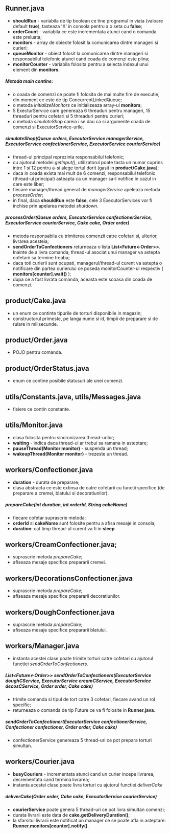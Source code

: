 ## Runner.java
* **shouldRun** - variabila de tip boolean ce tine programul in viata (valoare default **true**), tasteaza 'X' in consola pentru a o seta cu **false**;
* **orderCount** - variabila ce este incrementata atunci cand o comanda este preluata;
* **monitors** - array de obiecte folosit la comunicarea dintre manageri si curieri;
* **queueMonitor** - obiect folosit la comunicarea dintre manageri si responsabilul telefonic atunci cand coada de comenzi este plina;
* **monitorCounter** - variabila folosita pentru a selecta indexul unui element din **monitors**.

##### Metoda main contine:
 * o coada de comenzi ce poate fi folosita de mai multe fire de executie, din moment ce este de tip ConcurrentLinkedQueue;
 * o metoda *initializeMonitors* ce initializeaza array-ul **monitors**;
 * 5 ExecturService care genereaza 6 threaduri pentru manageri, 15 threaduri pentru cofetari si 5 threaduri pentru curieri;
 * o metoda *simulateShop* careia i se dau ca si argumente coada de comenzi si ExecutorService-urile.

 ##### simulateShop(Queue<Order> orders, ExecutorService managerService, ExecutorService confectionerService, ExecutorService courierService)
 * thread-ul principal reprezinta responsabilul telefonic;
 * cu ajutorul metodei *getInput()*, utilizatorul poate tasta un numar cuprins intre 1 si 12 pentru a-si alege tortul dorit (gasit in **product/Cake.java**);
 * daca in coada exista mai mult de 6 comenzi, responsabilul telefonic (thread-ul principal) asteapta ca un manager sa-l notifice in cazul in care este liber;
 * fiecare manager/thread generat de *managerService* apeleaza metoda *processOrder*;
 * in final, daca **shouldRun** este **false**, cele 3 ExecutorServices vor fi inchise prin apelarea metodei *shutdown*.
 
 ##### processOrder(Queue<Order> orders, ExecutorService confectionerService, ExecutorService courierService, Cake cake, Order order)
 * metoda responsabila cu trimiterea comenzii catre cofetari si, ulterior, livrarea acesteia;
 * **sendOrderToConfectioners** returneaza o lista **List<Future<-Order>>**. Inainte de a livra comanda, thread-ul asociat unui manager va astepta cofetarii sa termine treaba;
 * daca toti curierii sunt ocupati, managerul/thread-ul curent va astepta o notificare din partea curierului ce poseda monitorCounter-ul respectiv ( **monitors[counter].wait()** );
 * dupa ce a fost livrata comanda, aceasta este scoasa din coada de comenzi.
 
## product/Cake.java
* un enum ce continte tipurile de torturi disponibile in magazin;
* constructorul primeste, pe langa nume si id, timpii de preparare si de rulare in milisecunde.

## product/Order.java
* POJO pentru comanda.

## product/OrderStatus.java
* enum ce contine posibile statusuri ale unei comenzi.

## utils/Constants.java, utils/Messages.java
* fisiere ce contin constante.

## utils/Monitor.java
* clasa folosita pentru sincronizarea thread-urilor;
* **waiting** - indica daca thread-ul ar trebui sa ramana in asteptare;
* **pauseThread(Monitor monitor)** - suspenda un thread;
* **wakeupThread(Monitor monitor)** - trezeste un thread.

## workers/Confectioner.java
* **duration** - durata de preparare;
 * clasa abstracta ce este extinsa de catre cofetarii cu functii specifice (de preparare a cremei, blatului si decoratiunilor).
 
##### prepareCake(int duration, int orderId, String cakeName)
* fiecare cofetar suprascrie metoda;
* **orderId** si **cakeName** sunt folosite pentru a afisa mesaje in consola;
* **duration**: cat timp thread-ul curent va fi in **sleep** 

## workers/CreamConfectioner.java;
* suprascrie metoda *prepareCake*;
* afiseaza mesaje specifice prepararii cremei.

## workers/DecorationsConfectioner.java
* suprascrie metoda *prepareCake*;
* afiseaza mesaje specifice prepararii decoratiunilor.

## workers/DoughConfectioner.java
* suprascrie metoda *prepareCake*;
* afiseaza mesaje specifice prepararii blatului.

## workers/Manager.java
* instanta acestei clase poate trimite torturi catre cofetari cu ajutorul functiei *sendOrderToConfectioners*.

##### List<Future<-Order>> sendOrderToConfectioners(ExecutorService doughCService, ExecutorService creamCService, ExecutorService decosCService, Order order, Cake cake)
* trimite comanda si tipul de tort catre 3 cofetari, fiecare avand un rol specific;
* returneaza o comanda de tip Future ce va fi folosite in **Runner.java**.

##### sendOrderToConfectioner(ExecutorService confectionerService, Confectioner confectioner, Order order, Cake cake)
* confectionerService genereaza 5 thread-uri ce pot prepara torturi simultan.

## workers/Courier.java
* **busyCouriers** - incrementata atunci cand un curier incepe livrarea, decrementata cand termina livrarea;
* instanta acestei clase poate livra torturi cu ajutorul functiei *deliverCake*

##### deliverCake(Order order, Cake cake, ExecutorService courierService)
* **courierService** poate genera 5 thread-uri ce pot livra simultan comenzi;
* durata livrarii este data de **cake.getDeliveryDuration()**;
* la sfarsitul livrarii este notificat un manager ce se poate afla in asteptare: **Runner.monitors[counter].notify()**.